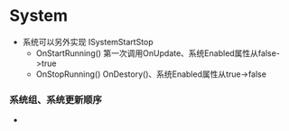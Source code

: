 # System

- 系统可以另外实现 ISystemStartStop
	+ OnStartRunning() 第一次调用OnUpdate、系统Enabled属性从false->true
	+ OnStopRunning() OnDestory()、系统Enabled属性从true->false
	
### 系统组、系统更新顺序
- 